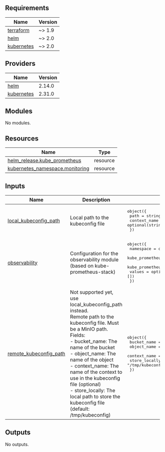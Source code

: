 <!-- BEGIN_TF_DOCS -->
## Requirements

| Name | Version |
|------|---------|
| <a name="requirement_terraform"></a> [terraform](#requirement\_terraform) | ~> 1.9 |
| <a name="requirement_helm"></a> [helm](#requirement\_helm) | ~> 2.0 |
| <a name="requirement_kubernetes"></a> [kubernetes](#requirement\_kubernetes) | ~> 2.0 |

## Providers

| Name | Version |
|------|---------|
| <a name="provider_helm"></a> [helm](#provider\_helm) | 2.14.0 |
| <a name="provider_kubernetes"></a> [kubernetes](#provider\_kubernetes) | 2.31.0 |

## Modules

No modules.

## Resources

| Name | Type |
|------|------|
| [helm_release.kube_prometheus](https://registry.terraform.io/providers/hashicorp/helm/latest/docs/resources/release) | resource |
| [kubernetes_namespace.monitoring](https://registry.terraform.io/providers/hashicorp/kubernetes/latest/docs/resources/namespace) | resource |

## Inputs

| Name | Description | Type | Default | Required |
|------|-------------|------|---------|:--------:|
| <a name="input_local_kubeconfig_path"></a> [local\_kubeconfig\_path](#input\_local\_kubeconfig\_path) | Local path to the kubeconfig file | <pre>object({<br>    path         = string<br>    context_name = optional(string)<br>  })</pre> | n/a | yes |
| <a name="input_observability"></a> [observability](#input\_observability) | Configuration for the observability module (based on kube-prometheus-stack) | <pre>object({<br>    namespace               = optional(string, "monitoring")<br>    kube_prometheus_name    = optional(string, "kube-prometheus-stack")<br>    kube_prometheus_version = string<br>    values                  = optional(list(string), [])<br>  })</pre> | n/a | yes |
| <a name="input_remote_kubeconfig_path"></a> [remote\_kubeconfig\_path](#input\_remote\_kubeconfig\_path) | Not supported yet, use local\_kubeconfig\_path instead.<br>Remote path to the kubeconfig file. Must be a MinIO path.<br>Fields:<br>- bucket\_name: The name of the bucket<br>- object\_name: The name of the object<br>- context\_name: The name of the context to use in the kubeconfig file (optional)<br>- store\_locally: The local path to store the kubeconfig file (default: /tmp/kubeconfig) | <pre>object({<br>    bucket_name   = string<br>    object_name   = string<br>    context_name  = optional(string)<br>    store_locally = optional(string, "/tmp/kubeconfig")<br>  })</pre> | `null` | no |

## Outputs

No outputs.
<!-- END_TF_DOCS -->